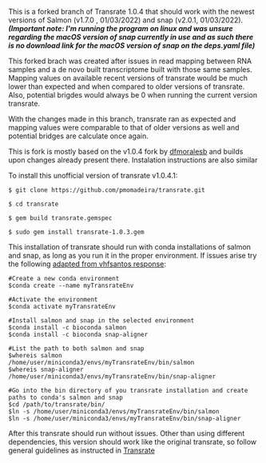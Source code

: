 This is a forked branch of Transrate 1.0.4 that should work with the newest versions of Salmon (v1.7.0 , 01/03/2022) and snap (v2.0.1, 01/03/2022). 
***(Important note: I'm running the program on linux and was unsure regarding the macOS version of snap currently in use and as such there is no download link for the macOS version of snap on the deps.yaml file)***

This forked brach was created after issues in read mapping between RNA samples and a de novo built transcriptome built with those same samples. Mapping values on available recent versions of transrate would be much lower than expected and when compared to older versions of transrate. Also, potential brigdes would always be 0 when running the current version transrate.

With the changes made in this branch, transrate ran as expected and mapping values were comparable to that of older versions as well and potential bridges are calculate once again.

This is fork is mostly based on the v1.0.4 fork by [dfmoralesb](https://github.com/dfmoralesb/transrate) and builds upon changes already present there. Instalation instructions are also similar

To install this unofficial version of transrate v1.0.4.1:
```
$ git clone https://github.com/pmomadeira/transrate.git

$ cd transrate

$ gem build transrate.gemspec

$ sudo gem install transrate-1.0.3.gem
```

This installation of transrate should run with conda installations of salmon and snap, as long as you run it in the proper environment. If issues arise try the following [adapted from vhfsantos response](https://github.com/blahah/transrate/issues/202#issuecomment-457245624):
 ```
 #Create a new conda environment
 $conda create --name myTransrateEnv
 
 #Activate the environment
 $conda activate myTransrateEnv
 
 #Install salmon and snap in the selected environment
 $conda install -c bioconda salmon
 $conda install -c bioconda snap-aligner
 
 #List the path to both salmon and snap
 $whereis salmon
/home/user/miniconda3/envs/myTransrateEnv/bin/salmon
$whereis snap-aligner
/home/user/miniconda3/envs/myTransrateEnv/bin/snap-aligner

#Go into the bin directory of you transrate installation and create paths to conda's salmon and snap
$cd /path/to/transrate/bin/
$ln -s /home/user/miniconda3/envs/myTransrateEnv/bin/salmon
$ln -s /home/user/miniconda3/envs/myTransrateEnv/bin/snap-aligner

```
After this transrate should run without issues. Other than using different dependencies, this version should work like the original transrate, so follow general guidelines as instructed in [Transrate](http://hibberdlab.com/transrate/)

